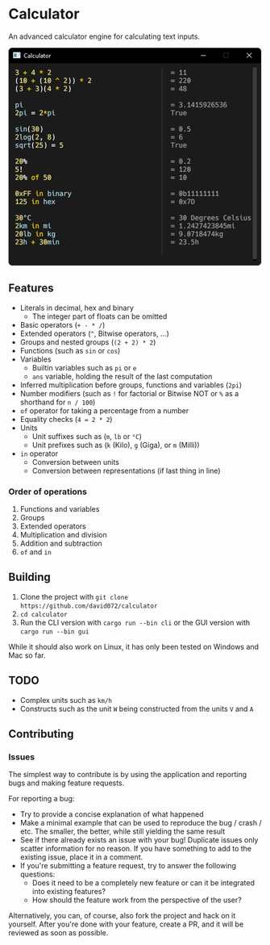 # Calculator

An advanced calculator engine for calculating text inputs.

![Image](/media/image.png)

## Features

- Literals in decimal, hex and binary
    - The integer part of floats can be omitted
- Basic operators (`+ - * /`)
- Extended operators (`^`, Bitwise operators, ...)
- Groups and nested groups (`(2 + 2) * 2`)
- Functions (such as `sin` or `cos`)
- Variables
    - Builtin variables such as `pi` or `e`
    - `ans` variable, holding the result of the last computation
- Inferred multiplication before groups, functions and variables (`2pi`)
- Number modifiers (such as `!` for factorial or Bitwise NOT or `%` as a shorthand for `n / 100`)
- `of` operator for taking a percentage from a number
- Equality checks (`4 = 2 * 2`)
- Units
    - Unit suffixes such as (`m`, `lb` or `°C`)
    - Unit prefixes such as (`k` (Kilo), `g` (Giga), or `m` (Milli))
- `in` operator
    - Conversion between units
    - Conversion between representations (if last thing in line)

### Order of operations

1. Functions and variables
2. Groups
3. Extended operators
4. Multiplication and division
5. Addition and subtraction
6. `of` and `in`

## Building

1. Clone the project with `git clone https://github.com/david072/calculator`
2. `cd calculator`
3. Run the CLI version with `cargo run --bin cli` or the GUI version with `cargo run --bin gui`

While it should also work on Linux, it has only been tested on Windows and Mac so far.

## TODO

- Complex units such as `km/h`
- Constructs such as the unit `W` being constructed from the units `V` and `A`

## Contributing

### Issues

The simplest way to contribute is by using the application and reporting bugs and making feature requests.

For reporting a bug:

- Try to provide a concise explanation of what happened
- Make a minimal example that can be used to reproduce the bug / crash / etc. The smaller, the better, while still
  yielding the same result
- See if there already exists an issue with your bug! Duplicate issues only scatter information for no reason. If you
  have something to add to the existing issue, place it in a comment.
- If you're submitting a feature request, try to answer the following questions:
    - Does it need to be a completely new feature or can it be integrated into existing features?
    - How should the feature work from the perspective of the user?

Alternatively, you can, of course, also fork the project and hack on it yourself. After you're done with your feature,
create a PR, and it will be reviewed as soon as possible.